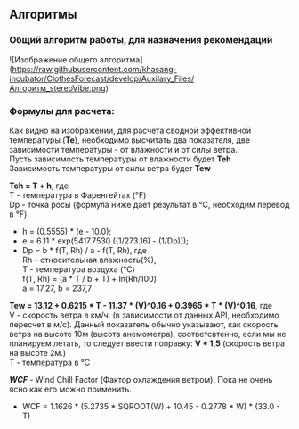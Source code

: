 ## Алгоритмы

### Общий алгоритм работы, для назначения рекомендаций
![Изображение общего алгоритма]
(https://raw.githubusercontent.com/khasang-incubator/ClothesForecast/develop/Auxilary_Files/Алгоритм_stereoVibe.png)

### Формулы для расчета:
Как видно на изображении, для расчета сводной эффективной температуры (**Те**), необходимо высчитать два показателя, две зависимости температуры - от влажности и от силы ветра. <br>
Пусть зависимость температуры от влажности будет **Теh** <br>
Зависимость температуры от силы ветра будет **Tew** <br>

**Teh = T + h**, где <br>
T - температура в Фаренгейтах (°F) <br>
Dp - точка росы (формула ниже дает результат в °С, необходим перевод в °F) <br>
* h = (0.5555) * (e - 10.0);
* e = 6.11 * exp(5417.7530  ((1/273.16) - (1/Dp)));
* Dp = b * f(T, Rh) / a - f(T, Rh), где <br>
  Rh - относительная влажность(%), <br> 
  Т - температура воздуха (°С) <br>
  f(T, Rh) = (a * T / b + T) + ln(Rh/100) <br>
  a = 17,27, b = 237,7<br>

**Tew = 13.12 + 0.6215 * T - 11.37 * (V)^0.16 + 0.3965 * T * (V)^0.16**, где <br>
V - скорость ветра в км/ч. (в зависимости от данных API, необходимо пересчет в м/с). Данный показатель обычно указывают, как скорость ветра на высоте 10м (высота анемометра), соответсвтенно, если мы не планируем летать, то следует ввести поправку: **V * 1,5** (скорость ветра на высоте 2м.) <br>
T - температура в °С <br>

***WCF*** - Wind Chill Factor (Фактор охлаждения ветром). Пока не очень ясно как его можно применить.
* WCF = 1.1626 * (5.2735 * SQROOT(W) + 10.45 - 0.2778 * W) * (33.0 - T)
